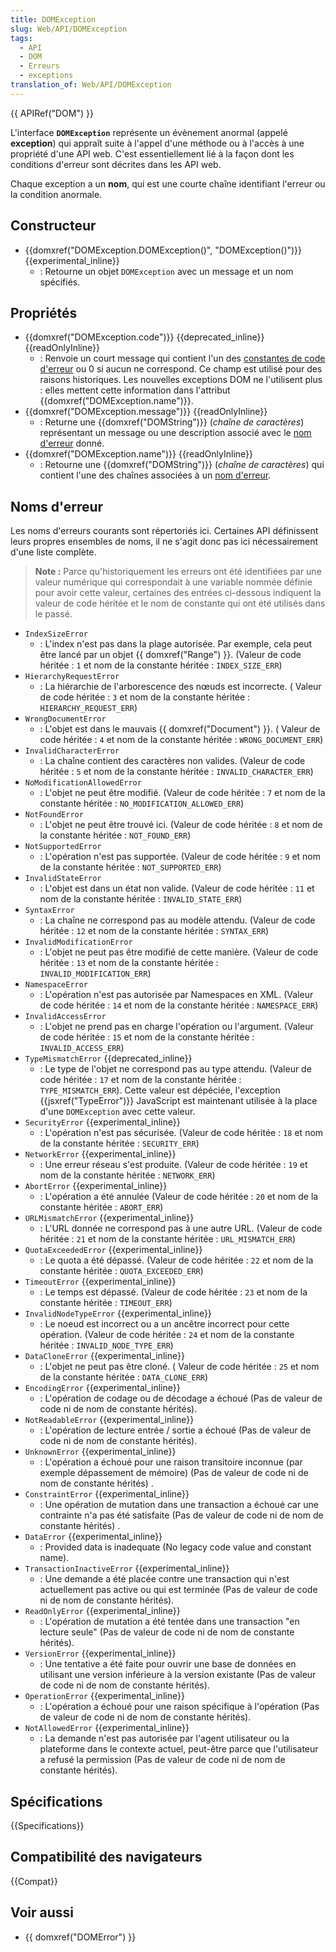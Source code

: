 ```yaml
---
title: DOMException
slug: Web/API/DOMException
tags:
  - API
  - DOM
  - Erreurs
  - exceptions
translation_of: Web/API/DOMException
---
```


{{ APIRef("DOM") }}

L'interface **`DOMException`** représente un évènement anormal (appelé **exception**) qui appraît suite à l'appel d'une méthode ou à l'accès à une propriété d'une API web. C'est essentiellement lié à la façon dont les conditions d'erreur sont décrites dans les API web.

Chaque exception a un **nom**, qui est une courte chaîne identifiant l'erreur ou la condition anormale.

## Constructeur

- {{domxref("DOMException.DOMException()", "DOMException()")}} {{experimental_inline}}
  - : Retourne un objet `DOMException` avec un message et un nom spécifiés.

## Propriétés

- {{domxref("DOMException.code")}} {{deprecated_inline}} {{readOnlyInline}}
  - : Renvoie un court message qui contient l'un des [constantes de code d'erreur](#noms_derreur) ou 0 si aucun ne correspond. Ce champ est utilisé pour des raisons historiques. Les nouvelles exceptions DOM ne l'utilisent plus : elles mettent cette information dans l'attribut {{domxref("DOMException.name")}}.
- {{domxref("DOMException.message")}} {{readOnlyInline}}
  - : Returne une {{domxref("DOMString")}} (_chaîne de caractères_) représentant un message ou une description associé avec le [nom d'erreur](/fr/docs/Web/API/DOMException#Error_names) donné.
- {{domxref("DOMException.name")}} {{readOnlyInline}}
  - : Retourne une {{domxref("DOMString")}} (_chaîne de caractères_) qui contient l'une des chaînes associées à un [nom d'erreur](#Error_names).

## Noms d'erreur

Les noms d'erreurs courants sont répertoriés ici. Certaines API définissent leurs propres ensembles de noms, il ne s'agit donc pas ici nécessairement d'une liste complète.

> **Note :** Parce qu'historiquement les erreurs ont été identifiées par une valeur numérique qui correspondait à une variable nommée définie pour avoir cette valeur, certaines des entrées ci-dessous indiquent la valeur de code héritée et le nom de constante qui ont été utilisés dans le passé.

- `IndexSizeError`
  - : L'index n'est pas dans la plage autorisée. Par exemple, cela peut être lancé par un objet {{ domxref("Range") }}. (Valeur de code héritée : `1` et nom de la constante héritée : `INDEX_SIZE_ERR`)
- `HierarchyRequestError`
  - : La hiérarchie de l'arborescence des nœuds est incorrecte. ( Valeur de code héritée&nbsp;: `3` et nom de la constante héritée : `HIERARCHY_REQUEST_ERR`)
- `WrongDocumentError`
  - : L'objet est dans le mauvais {{ domxref("Document") }}. ( Valeur de code héritée&nbsp;: `4` et nom de la constante héritée : `WRONG_DOCUMENT_ERR`)
- `InvalidCharacterError`
  - : La chaîne contient des caractères non valides. (Valeur de code héritée&nbsp;: `5` et nom de la constante héritée : `INVALID_CHARACTER_ERR`)
- `NoModificationAllowedError`
  - : L'objet ne peut être modifié. (Valeur de code héritée&nbsp;: `7` et nom de la constante héritée : `NO_MODIFICATION_ALLOWED_ERR`)
- `NotFoundError`
  - : L'objet ne peut être trouvé ici. (Valeur de code héritée&nbsp;: `8` et nom de la constante héritée : `NOT_FOUND_ERR`)
- `NotSupportedError`
  - : L'opération n'est pas supportée. (Valeur de code héritée&nbsp;: `9` et nom de la constante héritée : `NOT_SUPPORTED_ERR`)
- `InvalidStateError`
  - : L'objet est dans un état non valide. (Valeur de code héritée&nbsp;: `11` et nom de la constante héritée : `INVALID_STATE_ERR`)
- `SyntaxError`
  - : La chaîne ne correspond pas au modèle attendu. (Valeur de code héritée&nbsp;: `12` et nom de la constante héritée : `SYNTAX_ERR`)
- `InvalidModificationError`
  - : L'objet ne peut pas être modifié de cette manière. (Valeur de code héritée&nbsp;: `13` et nom de la constante héritée : `INVALID_MODIFICATION_ERR`)
- `NamespaceError`
  - : L'opération n'est pas autorisée par Namespaces en XML. (Valeur de code héritée&nbsp;: `14` et nom de la constante héritée : `NAMESPACE_ERR`)
- `InvalidAccessError`
  - : L'objet ne prend pas en charge l'opération ou l'argument. (Valeur de code héritée&nbsp;: `15` et nom de la constante héritée : `INVALID_ACCESS_ERR`)
- `TypeMismatchError` {{deprecated_inline}}
  - : Le type de l'objet ne correspond pas au type attendu. (Valeur de code héritée&nbsp;: `17` et nom de la constante héritée : `TYPE_MISMATCH_ERR`). Cette valeur est dépéciée, l'exception {{jsxref("TypeError")}} JavaScript est maintenant utilisée à la place d'une `DOMException` avec cette valeur.
- `SecurityError` {{experimental_inline}}
  - : L'opération n'est pas sécurisée. (Valeur de code héritée&nbsp;: `18` et nom de la constante héritée : `SECURITY_ERR`)
- `NetworkError` {{experimental_inline}}
  - : Une erreur réseau s'est produite. (Valeur de code héritée&nbsp;: `19` et nom de la constante héritée : `NETWORK_ERR`)
- `AbortError` {{experimental_inline}}
  - : L'opération a été annulée (Valeur de code héritée&nbsp;: `20` et nom de la constante héritée : `ABORT_ERR`)
- `URLMismatchError` {{experimental_inline}}
  - : L'URL donnée ne correspond pas à une autre URL. (Valeur de code héritée&nbsp;: `21` et nom de la constante héritée : `URL_MISMATCH_ERR`)
- `QuotaExceededError` {{experimental_inline}}
  - : Le quota a été dépassé. (Valeur de code héritée&nbsp;: `22` et nom de la constante héritée : `QUOTA_EXCEEDED_ERR`)
- `TimeoutError` {{experimental_inline}}
  - : Le temps est dépassé. (Valeur de code héritée&nbsp;: `23` et nom de la constante héritée : `TIMEOUT_ERR`)
- `InvalidNodeTypeError` {{experimental_inline}}
  - : Le noeud est incorrect ou a un ancêtre incorrect pour cette opération. (Valeur de code héritée&nbsp;: `24` et nom de la constante héritée : `INVALID_NODE_TYPE_ERR`)
- `DataCloneError` {{experimental_inline}}
  - : L'objet ne peut pas être cloné. ( Valeur de code héritée&nbsp;: `25` et nom de la constante héritée : `DATA_CLONE_ERR`)
- `EncodingError` {{experimental_inline}}
  - : L'opération de codage ou de décodage a échoué (Pas de valeur de code ni de nom de constante hérités).
- `NotReadableError` {{experimental_inline}}
  - : L'opération de lecture entrée / sortie a échoué (Pas de valeur de code ni de nom de constante hérités).
- `UnknownError` {{experimental_inline}}
  - : L'opération a échoué pour une raison transitoire inconnue (par exemple dépassement de mémoire) (Pas de valeur de code ni de nom de constante hérités) .
- `ConstraintError` {{experimental_inline}}
  - : Une opération de mutation dans une transaction a échoué car une contrainte n'a pas été satisfaite (Pas de valeur de code ni de nom de constante hérités) .
- `DataError` {{experimental_inline}}
  - : Provided data is inadequate (No legacy code value and constant name).
- `TransactionInactiveError` {{experimental_inline}}
  - : Une demande a été placée contre une transaction qui n'est actuellement pas active ou qui est terminée (Pas de valeur de code ni de nom de constante hérités).
- `ReadOnlyError` {{experimental_inline}}
  - : L'opération de mutation a été tentée dans une transaction "en lecture seule" (Pas de valeur de code ni de nom de constante hérités).
- `VersionError` {{experimental_inline}}
  - : Une tentative a été faite pour ouvrir une base de données en utilisant une version inférieure à la version existante (Pas de valeur de code ni de nom de constante hérités).
- `OperationError` {{experimental_inline}}
  - : L'opération a échoué pour une raison spécifique à l'opération (Pas de valeur de code ni de nom de constante hérités).
- `NotAllowedError` {{experimental_inline}}
  - : La demande n'est pas autorisée par l'agent utilisateur ou la plateforme dans le contexte actuel, peut-être parce que l'utilisateur a refusé la permission (Pas de valeur de code ni de nom de constante hérités).

## Spécifications

{{Specifications}}

## Compatibilité des navigateurs

{{Compat}}

## Voir aussi

- {{ domxref("DOMError") }}
